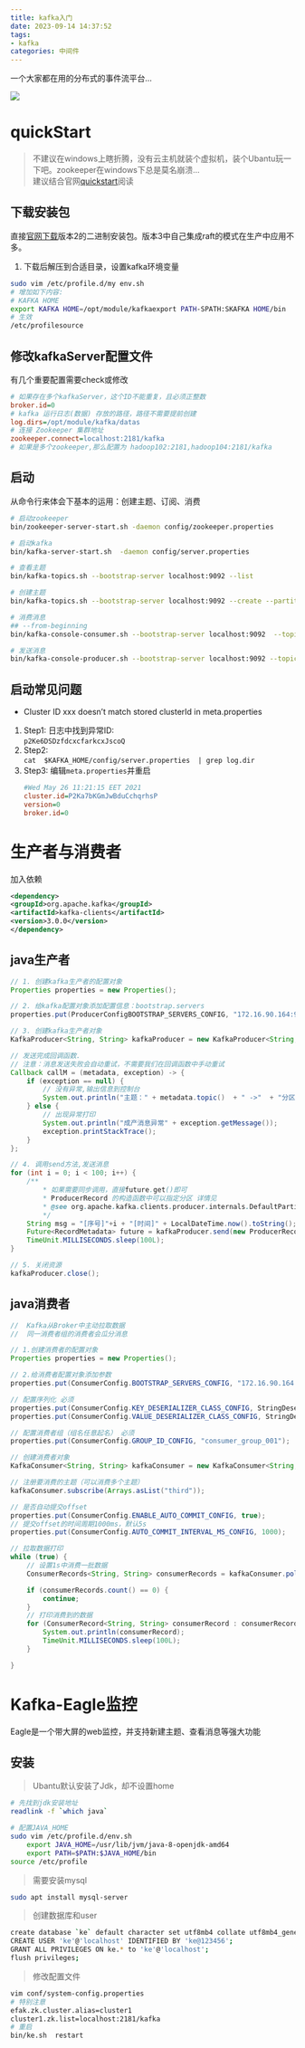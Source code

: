 ```yaml
---
title: kafka入门
date: 2023-09-14 14:37:52
tags: 
- kafka
categories: 中间件
---
```

一个大家都在用的分布式的事件流平台...
<!--more-->
![](https://kafka.apache.org/images/streams-and-tables-p1_p4.png)
# quickStart
> 不建议在windows上瞎折腾，没有云主机就装个虚拟机，装个Ubantu玩一下吧。zookeeper在windows下总是莫名崩溃...  
> 建议结合官网[quickstart](https://kafka.apache.org/documentation/#quickstart)阅读


## 下载安装包
直接[官网下载](https://kafka.apache.org/downloads.html)版本2的二进制安装包。版本3中自己集成raft的模式在生产中应用不多。  
1. 下载后解压到合适目录，设置kafka环境变量
``` sh
sudo vim /etc/profile.d/my env.sh
# 增加如下内容:
# KAFKA HOME
export KAFKA HOME=/opt/module/kafkaexport PATH-SPATH:SKAFKA HOME/bin
# 生效
/etc/profilesource
```


## 修改kafkaServer配置文件
有几个重要配置需要check或修改
``` ini
# 如果存在多个kafkaServer，这个ID不能重复，且必须正整数
broker.id=0
# kafka 运行日志(数据) 存放的路径，路径不需要提前创建
log.dirs=/opt/module/kafka/datas
# 连接 Zookeeper 集群地址
zookeeper.connect=localhost:2181/kafka
# 如果是多个zookeeper,那么配置为 hadoop102:2181,hadoop104:2181/kafka
```

## 启动
从命令行来体会下基本的运用：创建主题、订阅、消费  
``` bash
# 启动zookeeper
bin/zookeeper-server-start.sh -daemon config/zookeeper.properties 

# 启动kafka
bin/kafka-server-start.sh  -daemon config/server.properties

# 查看主题
bin/kafka-topics.sh --bootstrap-server localhost:9092 --list

# 创建主题
bin/kafka-topics.sh --bootstrap-server localhost:9092 --create --partitions 2 --replication-factor 1 --topic first

# 消费消息
## --from-beginning 
bin/kafka-console-consumer.sh --bootstrap-server localhost:9092  --topic test

# 发送消息
bin/kafka-console-producer.sh --bootstrap-server localhost:9092 --topic test
```


## 启动常见问题
- Cluster ID xxx doesn’t match stored clusterId in meta.properties
1. Step1:  日志中找到异常ID:  
`p2Ke6DSDzfdcxcfarkcxJscoQ`  
2. Step2:  
`cat  $KAFKA_HOME/config/server.properties  | grep log.dir`  
3. Step3: 编辑`meta.properties`并重启 
    ``` ini
    #Wed May 26 11:21:15 EET 2021
    cluster.id=P2Ka7bKGmJwBduCchqrhsP
    version=0
    broker.id=0
    ```

# 生产者与消费者

加入依赖  
``` xml
<dependency>
<groupId>org.apache.kafka</groupId>
<artifactId>kafka-clients</artifactId>
<version>3.0.0</version>
</dependency>
```

## java生产者
``` java
// 1. 创建kafka生产者的配置对象
Properties properties = new Properties();

// 2. 给kafka配置对象添加配置信息：bootstrap.servers
properties.put(ProducerConfigBOOTSTRAP_SERVERS_CONFIG, "172.16.90.164:9092");

// 3. 创建kafka生产者对象
KafkaProducer<String, String> kafkaProducer = new KafkaProducer<String, String>(properties);

// 发送完成回调函数.
// 注意：消息发送失败会自动重试，不需要我们在回调函数中手动重试
Callback callM = (metadata, exception) -> {
    if (exception == null) {
        // 没有异常,输出信息到控制台
        System.out.println("主题：" + metadata.topic()  + " ->"  + "分区：" + metadata.partition() );
    } else {
        // 出现异常打印
        System.out.println("成产消息异常" + exception.getMessage());
        exception.printStackTrace();
    }
};

// 4. 调用send方法,发送消息
for (int i = 0; i < 100; i++) {
    /**
        * 如果需要同步调用，直接future.get()即可
        * ProducerRecord 的构造函数中可以指定分区 详情见
        * @see org.apache.kafka.clients.producer.internals.DefaultPartitioner
        */
    String msg = "[序号]"+i + "[时间]" + LocalDateTime.now().toString();
    Future<RecordMetadata> future = kafkaProducer.send(new ProducerRecord<>("third", i%3, String.valueOf(i), msg), callM);
    TimeUnit.MILLISECONDS.sleep(100L);
}

// 5. 关闭资源
kafkaProducer.close();


```

## java消费者
``` java
//  Kafka从Broker中主动拉取数据
//  同一消费者组的消费者会瓜分消息

// 1.创建消费者的配置对象
Properties properties = new Properties();

// 2.给消费者配置对象添加参数
properties.put(ConsumerConfig.BOOTSTRAP_SERVERS_CONFIG, "172.16.90.164:9092");

// 配置序列化 必须
properties.put(ConsumerConfig.KEY_DESERIALIZER_CLASS_CONFIG, StringDeserializer.class.getName());
properties.put(ConsumerConfig.VALUE_DESERIALIZER_CLASS_CONFIG, StringDeserializer.class.getName());

// 配置消费者组（组名任意起名） 必须
properties.put(ConsumerConfig.GROUP_ID_CONFIG, "consumer_group_001");

// 创建消费者对象
KafkaConsumer<String, String> kafkaConsumer = new KafkaConsumer<String, String>(properties);

// 注册要消费的主题（可以消费多个主题）
kafkaConsumer.subscribe(Arrays.asList("third"));

// 是否自动提交offset
properties.put(ConsumerConfig.ENABLE_AUTO_COMMIT_CONFIG, true);
// 提交offset的时间周期1000ms，默认5s
properties.put(ConsumerConfig.AUTO_COMMIT_INTERVAL_MS_CONFIG, 1000);

// 拉取数据打印
while (true) {
    // 设置1s中消费一批数据
    ConsumerRecords<String, String> consumerRecords = kafkaConsumer.poll(Duration.ofSeconds(1));

    if (consumerRecords.count() == 0) {
        continue;
    }
    // 打印消费到的数据
    for (ConsumerRecord<String, String> consumerRecord : consumerRecords) {
        System.out.println(consumerRecord);
        TimeUnit.MILLISECONDS.sleep(100L);
    }

}

```


# Kafka-Eagle监控
Eagle是一个带大屏的web监控，并支持新建主题、查看消息等强大功能

## 安装
> Ubantu默认安装了Jdk，却不设置home  
``` bash
# 先找到jdk安装地址
readlink -f `which java`

# 配置JAVA_HOME
sudo vim /etc/profile.d/env.sh
    export JAVA_HOME=/usr/lib/jvm/java-8-openjdk-amd64
    export PATH=$PATH:$JAVA_HOME/bin
source /etc/profile
```

> 需要安装mysql  
``` bash
sudo apt install mysql-server
```

> 创建数据库和user  
``` bash
create database `ke` default character set utf8mb4 collate utf8mb4_general_ci;
CREATE USER 'ke'@'localhost' IDENTIFIED BY 'ke@123456';
GRANT ALL PRIVILEGES ON ke.* to 'ke'@'localhost';
flush privileges;
```


> 修改配置文件
``` sh 
vim conf/system-config.properties
# 特别注意
efak.zk.cluster.alias=cluster1
cluster1.zk.list=localhost:2181/kafka
# 重启
bin/ke.sh  restart
```

